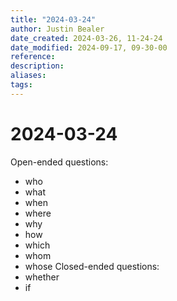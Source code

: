 ```yaml
---
title: "2024-03-24"
author: Justin Bealer
date_created: 2024-03-26, 11-24-24
date_modified: 2024-09-17, 09-30-00
reference: 
description: 
aliases: 
tags: 
---
```

# 2024-03-24
Open-ended questions:
- who
- what
- when
- where
- why
- how
- which
- whom
- whose
Closed-ended questions:
- whether
- if